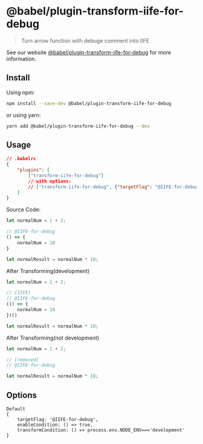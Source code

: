 # @babel/plugin-transform-iife-for-debug

> Turn arrow function with debuge comment into IIFE

See our website [@babel/plugin-transform-iife-for-debug](https://babeljs.io/docs/en/next/plugin-transform-iife-for-debug.html) for more information.

## Install

Using npm:

```sh
npm install --save-dev @babel/plugin-transform-iife-for-debug
```

or using yarn:

```sh
yarn add @babel/plugin-transform-iife-for-debug --dev
```

## Usage
```json
// .babelrc
{
    "plugins": [
        ["transform-iife-for-debug"]
        // with options:
        // ["transform-iife-for-debug", {"targetFlag": "@IIFE-for-debug", ...}]
    ]
}
```

Source Code:
```javascript
let normalNum = 1 + 2;

// @IIFE-for-debug
() => {
    normalNum = 10
}

let normalResult = normalNum * 10;
```

After Transforming(development)
```javascript
let normalNum = 1 + 2;

// [IIFE]
// @IIFE-for-debug
(() => {
    normalNum = 10
})()

let normalResult = normalNum * 10;
```

After Transforming(not development)
```javascript
let normalNum = 1 + 2;

// [removed]
// @IIFE-for-debug

let normalResult = normalNum * 10;
```

## Options

```
Default
{   
    targetFlag: '@IIFE-for-debug',
    enableCondition: () => true,
    transformCondition: () => process.env.NODE_ENV==='development'
}
```